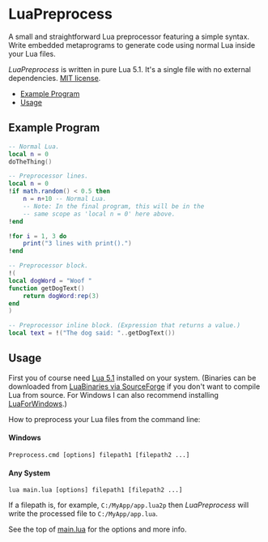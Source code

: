 # LuaPreprocess

<!-- ![version 1.0](https://img.shields.io/badge/version-1.0-green.svg) -->

A small and straightforward Lua preprocessor featuring a simple syntax.
Write embedded metaprograms to generate code using normal Lua inside your Lua files.

*LuaPreprocess* is written in pure Lua 5.1. It's a single file with no external dependencies. [MIT license](LICENSE.txt).

- [Example Program](#example-program)
- [Usage](#usage)



## Example Program
```lua
-- Normal Lua.
local n = 0
doTheThing()

-- Preprocessor lines.
local n = 0
!if math.random() < 0.5 then
	n = n+10 -- Normal Lua.
	-- Note: In the final program, this will be in the
	-- same scope as 'local n = 0' here above.
!end

!for i = 1, 3 do
	print("3 lines with print().")
!end

-- Preprocessor block.
!(
local dogWord = "Woof "
function getDogText()
	return dogWord:rep(3)
end
)

-- Preprocessor inline block. (Expression that returns a value.)
local text = !("The dog said: "..getDogText())
```



## Usage
First you of course need [Lua 5.1](https://www.lua.org/versions.html#5.1) installed on your system. (Binaries can be
downloaded from [LuaBinaries via SourceForge](https://sourceforge.net/projects/luabinaries/files/5.1.5/Tools%20Executables/)
if you don't want to compile Lua from source. For Windows I can also recommend installing
[LuaForWindows](https://github.com/rjpcomputing/luaforwindows).)

How to preprocess your Lua files from the command line:

#### Windows
```batch
Preprocess.cmd [options] filepath1 [filepath2 ...]
```

#### Any System
```batch
lua main.lua [options] filepath1 [filepath2 ...]
```

If a filepath is, for example, `C:/MyApp/app.lua2p` then *LuaPreprocess* will write the processed file to `C:/MyApp/app.lua`.

See the top of [main.lua](main.lua) for the options and more info.


